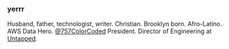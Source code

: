 ### yerrr

Husband, father, technologist, writer. Christian. Brooklyn born. Afro-Latino. AWS Data Hero. [@757ColorCoded](https://757colorcoded.org) President. Director of Engineering at [Untapped](https://untapped.io).

